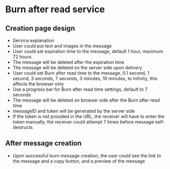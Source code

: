 # Burn after read service

## Creation page design

- Service explanation
- User could put text and images in the message
- User could set expiration time to the message, default 1 hour, maximum 72 hours
- The message will be deleted after the expiration time
- The message will be deleted on the server side upon delivery
- User could set Burn after read time to the message, 0.1 second, 1 second, 3 seconds, 7 seconds, 3 minutes, 10 minutes, to Infinity, this affects the browser only
- Use a progress bar for Burn after read time settings, default to 7 seconds
- The message will be deleted on browser side after the Burn after read time
- messageID and token will be generated by the server side
- If the token is not provided in the URL, the receiver will have to enter the token manually, the receiver could attempt 7 times before message self-destructs

## After message creation
- Upon successful burn message creation, the user could see the link to the message and a copy button, and a preview of the message

<!--
suggestions:

for custom token, prompt for token, each failed attempt will increase the wait time for the next attempt, 6 attempts in 1st hour, and then increase the timeframe to like 2 hours or somehow


a more advanced paper burning effect using Canvas
Clear DOM and js content after burn
Redirect to a "Message Burned" page

Error States:
Message not found
Network errors

-->
